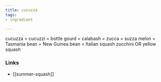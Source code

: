 ```yaml
---
title: cucuzza
tags:
- ingredient

---
```

cucuzza = cucuzzi = bottle gourd = calabash = zucca = suzza melon = Tasmania bean = New Guinea bean = Italian squash zucchini OR yellow squash

### Links

* [[summer-squash]]
